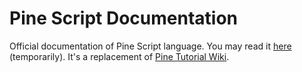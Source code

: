 # Pine Script Documentation

Official documentation of Pine Script language. You may read it [here](https://pine-script-docs.readthedocs.io) (temporarily).
It's a replacement of [Pine Tutorial Wiki](https://www.tradingview.com/wiki/Pine_Script_Tutorial).
